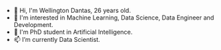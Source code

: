 - 👋 Hi, I'm Wellington Dantas, 26 years old.
- 👀 I'm interested in Machine Learning, Data Science, Data Engineer and Development. 
- 🌱 I'm PhD student in Artificial Intelligence.
- 📫 I’m currently Data Scientist.

<!---
wellingtondantas/wellingtondantas is a ✨ special ✨ repository because its `README.md` (this file) appears on your GitHub profile.
You can click the Preview link to take a look at your changes.
--->
